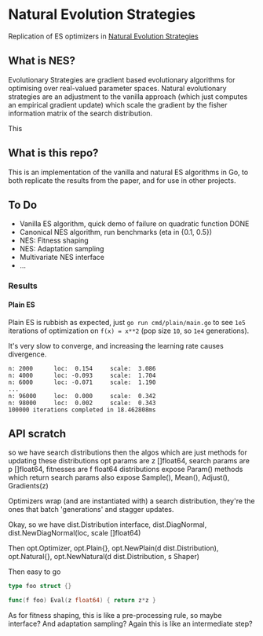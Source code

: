 # Natural Evolution Strategies
Replication of ES optimizers in [Natural Evolution Strategies](http://www.jmlr.org/papers/volume15/wierstra14a/wierstra14a.pdf)


## What is NES?

Evolutionary Strategies are gradient based evolutionary algorithms for optimising
over real-valued parameter spaces. Natural evolutionary strategies are an
adjustment to the vanilla approach (which just computes an empirical gradient
update) which scale the gradient by the fisher information matrix of the search
distribution.

This


## What is this repo?

This is an implementation of the vanilla and natural ES algorithms in Go, to both
replicate the results from the paper, and for use in other projects.


## To Do

- Vanilla ES algorithm, quick demo of failure on quadratic function DONE
- Canonical NES algorithm, run benchmarks (eta in {0.1, 0.5})
- NES: Fitness shaping
- NES: Adaptation sampling
- Multivariate NES interface
- ...


### Results

#### Plain ES

Plain ES is rubbish as expected, just `go run cmd/plain/main.go` to see `1e5` iterations
of optimization on `f(x) = x**2` (pop size `10`, so `1e4` generations).

It's very slow to converge, and increasing the learning rate causes divergence.
```
n: 2000 	 loc:  0.154 	 scale:  3.086
n: 4000 	 loc: -0.093 	 scale:  1.704
n: 6000 	 loc: -0.071 	 scale:  1.190
...
n: 96000 	 loc:  0.000 	 scale:  0.342
n: 98000 	 loc:  0.002 	 scale:  0.343
100000 iterations completed in 18.462808ms
```


## API scratch

so we have search distributions
then the algos which are just methods for updating these distributions
opt params are z []float64, search params are p []float64, fitnesses are f float64
distributions expose Param() methods which return search params
also expose Sample(), Mean(), Adjust(), Gradients(z)

Optimizers wrap (and are instantiated with) a search distribution, they're the
ones that batch 'generations' and stagger updates.

Okay, so we have dist.Distribution interface, dist.DiagNormal, dist.NewDiagNormal(loc, scale []float64)

Then opt.Optimizer, opt.Plain{}, opt.NewPlain(d dist.Distribution), opt.Natural{},
opt.NewNatural(d dist.Distribution, s Shaper)

Then easy to go

```go
type foo struct {}

func(f foo) Eval(z float64) { return z*z }
```

As for fitness shaping, this is like a pre-processing rule, so maybe interface?
And adaptation sampling? Again this is like an intermediate step?